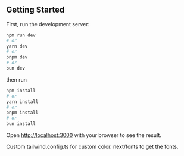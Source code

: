 ## Getting Started

First, run the development server:

```bash
npm run dev
# or
yarn dev
# or
pnpm dev
# or
bun dev
```

then run

```bash
npm install
# or
yarn install
# or
pnpm install
# or
bun install
```

Open [http://localhost:3000](http://localhost:3000) with your browser to see the result.

Custom tailwind.config.ts for custom color.
next/fonts to get the fonts.
